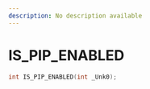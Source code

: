 ```yaml
---
description: No description available 
---
```


# IS_PIP_ENABLED

```cpp
int IS_PIP_ENABLED(int _Unk0);
```